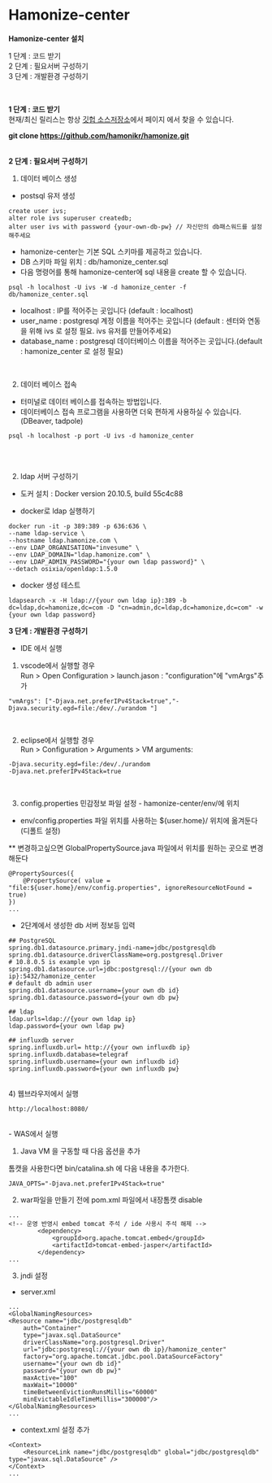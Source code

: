 # Hamonize-center

<b>Hamonize-center 설치</b>

1 단계 : 코드 받기<br>
2 단계 : 필요서버 구성하기<br>
3 단계 : 개발환경 구성하기<br>

<br>

**1 단계 : 코드 받기**<br>
현재/최신 릴리스는 항상 [깃헙 소스저장소](https://github.com/hamonikr/hamonize)에서 페이지 에서 찾을 수 있습니다. 

<b>git clone https://github.com/hamonikr/hamonize.git </b><br><br>


**2 단계 : 필요서버 구성하기**<br>
1) 데이터 베이스 생성
- postsql 유저 생성
```
create user ivs;
alter role ivs superuser createdb;
alter user ivs with password {your-own-db-pw} // 자신만의 db패스워드를 설정해주세요

```

- hamonize-center는 기본 SQL 스키마를 제공하고 있습니다.
- DB 스키마 파일 위치 : db/hamonize_center.sql 
- 다음 명령어를 통해 hamonize-center에 sql 내용을 create 할 수 있습니다.

```
psql -h localhost -U ivs -W -d hamonize_center -f db/hamonize_center.sql
```
- localhost : IP를 적어주는 곳입니다 (default : localhost)
- user_name : postgresql 계정 이름을 적어주는 곳입니다 (default : 센터와 연동을 위해 ivs 로 설정 필요. ivs 유저를 만들어주세요)
- database_name : postgresql 데이터베이스 이름을 적어주는 곳입니다.(default : hamonize_center 로 설정 필요)

<br>

2) 데이터 베이스 접속
- 터미널로 데이터 베이스를 접속하는 방법입니다.
- 데이터베이스 접속 프로그램을 사용하면 더욱 편하게 사용하실 수 있습니다. (DBeaver, tadpole)
```
psql -h localhost -p port -U ivs -d hamonize_center
```
<br>


<br> 

2) ldap 서버 구성하기
- 도커 설치 : Docker version 20.10.5, build 55c4c88

- docker로 ldap 실행하기 
```
docker run -it -p 389:389 -p 636:636 \
--name ldap-service \
--hostname ldap.hamonize.com \
--env LDAP_ORGANISATION="invesume" \
--env LDAP_DOMAIN="ldap.hamonize.com" \
--env LDAP_ADMIN_PASSWORD="{your own ldap password}" \
--detach osixia/openldap:1.5.0

```

- docker 생성 테스트 
```
ldapsearch -x -H ldap://{your own ldap ip}:389 -b dc=ldap,dc=hamonize,dc=com -D "cn=admin,dc=ldap,dc=hamonize,dc=com" -w {your own ldap password}

```

**3 단계 : 개발환경 구성하기**
- IDE 에서 실행<br>


1) vscode에서 실행할 경우<br>
Run > Open Configuration > launch.jason : "configuration"에 "vmArgs"추가 

```
"vmArgs": ["-Djava.net.preferIPv4Stack=true","-Djava.security.egd=file:/dev/./urandom "] 
```
<br>

2) eclipse에서 실행할 경우<br>
Run > Configuration > Arguments > VM arguments:

```
-Djava.security.egd=file:/dev/./urandom
-Djava.net.preferIPv4Stack=true
```
<br>

3) config.properties 민감정보 파일 설정 - hamonize-center/env/에 위치 
- env/config.properties 파일 위치를 사용하는 ${user.home}/ 위치에 옮겨둔다(디폴트 설정)

** 변경하고싶으면 GlobalPropertySource.java 파일에서 위치를 원하는 곳으로 변경해둔다

```
@PropertySources({
    @PropertySource( value = "file:${user.home}/env/config.properties", ignoreResourceNotFound = true)
})
... 
```
- 2단계에서 생성한 db 서버 정보등 입력
```
## PostgreSQL
spring.db1.datasource.primary.jndi-name=jdbc/postgresqldb
spring.db1.datasource.driverClassName=org.postgresql.Driver
# 10.8.0.5 is example vpn ip
spring.db1.datasource.url=jdbc:postgresql://{your own db ip}:5432/hamonize_center
# default db admin user
spring.db1.datasource.username={your own db id}
spring.db1.datasource.password={your own db pw}

## ldap 
ldap.urls=ldap://{your own ldap ip}
ldap.password={your own ldap pw}

## influxdb server
spring.influxdb.url= http://{your own influxdb ip}
spring.influxdb.database=telegraf
spring.influxdb.username={your own influxdb id}
spring.influxdb.password={your own influxdb pw}
```

<br>
4) 웹브라우저에서 실행

```
http://localhost:8080/
```
<br>
- WAS에서 실행 <br>

1) Java VM 을 구동할 때 다음 옵션을 추가

톰캣을 사용한다면 bin/catalina.sh 에 다음 내용을 추가한다.

```
JAVA_OPTS="-Djava.net.preferIPv4Stack=true"
```
2) war파일을 만들기 전에 pom.xml 파일에서 내장톰캣 disable

```
...
<!-- 운영 반영시 embed tomcat 주석 / ide 사용시 주석 해제 -->
		<dependency>
			<groupId>org.apache.tomcat.embed</groupId>
			<artifactId>tomcat-embed-jasper</artifactId>
		</dependency>
...		
```

3) jndi 설정
- server.xml

```
...
<GlobalNamingResources>
<Resource name="jdbc/postgresqldb"
    auth="Container"
    type="javax.sql.DataSource"
    driverClassName="org.postgresql.Driver"
    url="jdbc:postgresql://{your own db ip}/hamonize_center"
    factory="org.apache.tomcat.jdbc.pool.DataSourceFactory"
    username="{your own db id}"
    password="{your own db pw}"
    maxActive="100"
    maxWait="10000"
    timeBetweenEvictionRunsMillis="60000"
    minEvictableIdleTimeMillis="300000"/>
</GlobalNamingResources>
...
```
- context.xml 설정 추가
```
<Context>
    <ResourceLink name="jdbc/postgresqldb" global="jdbc/postgresqldb" type="javax.sql.DataSource" />
</Context>
...
````
<br>

